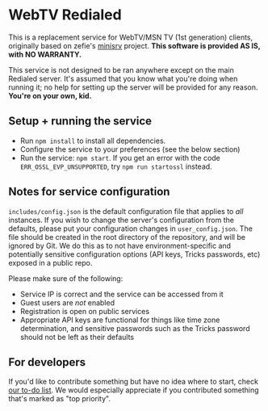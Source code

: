 # WebTV Redialed
This is a replacement service for WebTV/MSN TV (1st generation) clients, originally based on zefie's [minisrv](https://github.com/zefie/zefie_wtvp_minisrv) project. **This software is provided AS IS, with NO WARRANTY.**

This service is not designed to be ran anywhere except on the main Redialed server. It's assumed that you know what you're doing when running it; no help for setting up the server will be provided for any reason. **You're on your own, kid.**

## Setup + running the service
- Run `npm install` to install all dependencies.
- Configure the service to your preferences (see the below section)
- Run the service: `npm start`. If you get an error with the code `ERR_OSSL_EVP_UNSUPPORTED`, try `npm run startossl` instead.
  
## Notes for service configuration 
`includes/config.json` is the default configuration file that applies to *all* instances. If you wish to change the server's configuration from the defaults, please put your configuration changes in `user_config.json`. The file should be created in the root directory of the repository, and will be ignored by Git. We do this as to not have environment-specific and potentially sensitive configuration options (API keys, Tricks passwords, etc) exposed in a public repo.

Please make sure of the following:
- Service IP is correct and the service can be accessed from it
- Guest users are *not* enabled
- Registration is open on public services
- Appropriate API keys are functional for things like time zone determination, and sensitive passwords such as the Tricks password should not be left as their defaults

## For developers
If you'd like to contribute something but have no idea where to start, check [our to-do list](Documentation/TODO.md). We would especially appreciate if you contributed something that's marked as "top priority".